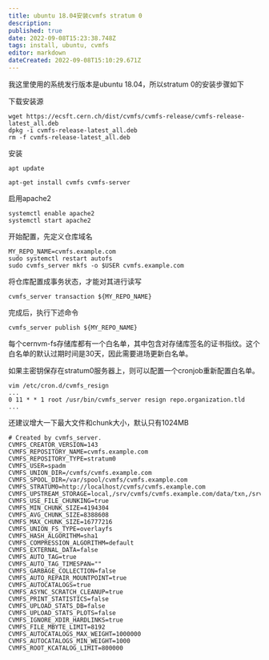 ```yaml
---
title: ubuntu 18.04安装cvmfs stratum 0
description: 
published: true
date: 2022-09-08T15:23:38.748Z
tags: install, ubuntu, cvmfs
editor: markdown
dateCreated: 2022-09-08T15:10:29.671Z
---
```


我这里使用的系统发行版本是ubuntu 18.04，所以stratum 0的安装步骤如下

下载安装源

```
wget https://ecsft.cern.ch/dist/cvmfs/cvmfs-release/cvmfs-release-latest_all.deb
dpkg -i cvmfs-release-latest_all.deb
rm -f cvmfs-release-latest_all.deb
```

安装

```
apt update
```

```
apt-get install cvmfs cvmfs-server
```

启用apache2

```
systemctl enable apache2
systemctl start apache2
```

开始配置，先定义仓库域名

```
MY_REPO_NAME=cvmfs.example.com
sudo systemctl restart autofs
sudo cvmfs_server mkfs -o $USER cvmfs.example.com
```

将仓库配置成事务状态，才能对其进行读写

```
cvmfs_server transaction ${MY_REPO_NAME}
```

完成后，执行下述命令

```
cvmfs_server publish ${MY_REPO_NAME}
```

每个cernvm-fs存储库都有一个白名单，其中包含对存储库签名的证书指纹。这个白名单的默认过期时间是30天，因此需要进场更新白名单。

如果主密钥保存在stratum0服务器上，则可以配置一个cronjob重新配置白名单。

```
vim /etc/cron.d/cvmfs_resign
...
0 11 * * 1 root /usr/bin/cvmfs_server resign repo.organization.tld
...
```

还建议增大一下最大文件和chunk大小，默认只有1024MB

```
# Created by cvmfs_server.
CVMFS_CREATOR_VERSION=143
CVMFS_REPOSITORY_NAME=cvmfs.example.com
CVMFS_REPOSITORY_TYPE=stratum0
CVMFS_USER=spadm
CVMFS_UNION_DIR=/cvmfs/cvmfs.example.com
CVMFS_SPOOL_DIR=/var/spool/cvmfs/cvmfs.example.com
CVMFS_STRATUM0=http://localhost/cvmfs/cvmfs.example.com
CVMFS_UPSTREAM_STORAGE=local,/srv/cvmfs/cvmfs.example.com/data/txn,/srv/cvmfs/cvmfs.example.com
CVMFS_USE_FILE_CHUNKING=true
CVMFS_MIN_CHUNK_SIZE=4194304
CVMFS_AVG_CHUNK_SIZE=8388608
CVMFS_MAX_CHUNK_SIZE=16777216
CVMFS_UNION_FS_TYPE=overlayfs
CVMFS_HASH_ALGORITHM=sha1
CVMFS_COMPRESSION_ALGORITHM=default
CVMFS_EXTERNAL_DATA=false
CVMFS_AUTO_TAG=true
CVMFS_AUTO_TAG_TIMESPAN=""
CVMFS_GARBAGE_COLLECTION=false
CVMFS_AUTO_REPAIR_MOUNTPOINT=true
CVMFS_AUTOCATALOGS=true
CVMFS_ASYNC_SCRATCH_CLEANUP=true
CVMFS_PRINT_STATISTICS=false
CVMFS_UPLOAD_STATS_DB=false
CVMFS_UPLOAD_STATS_PLOTS=false
CVMFS_IGNORE_XDIR_HARDLINKS=true
CVMFS_FILE_MBYTE_LIMIT=8192
CVMFS_AUTOCATALOGS_MAX_WEIGHT=1000000
CVMFS_AUTOCATALOGS_MIN_WEIGHT=1000
CVMFS_ROOT_KCATALOG_LIMIT=800000
```
